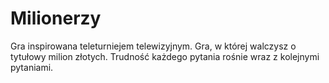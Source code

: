 # Milionerzy

Gra inspirowana teleturniejem telewizyjnym. Gra, w której walczysz o tytułowy milion złotych.
Trudność każdego pytania rośnie wraz z kolejnymi pytaniami.
